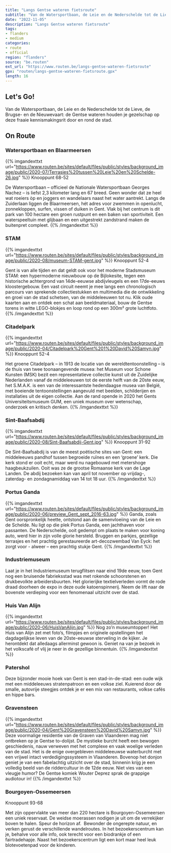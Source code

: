 ```yaml
---
title: "Langs Gentse wateren fietsroute"
subtitle: "Van de Watersportbaan, de Leie en de Nederschelde tot de Lieve, de Brugse- en de Nieuwevaart"
date: "2022-11-05"
description: "Langs Gentse wateren fietsroute"
tags:
- flanders
- medium
categories:
- route
- official
region: "flanders"
source: "be.routen"
ext_url: "https://www.routen.be/langs-gentse-wateren-fietsroute"
gpx: "routen/langs-gentse-wateren-fietsroute.gpx"
length: 16
---
```


## Let's Go!

Van de Watersportbaan, de Leie en de Nederschelde tot de Lieve, de Brugse- en de Nieuwevaart: de Gentse wateren houden je gezelschap op deze fraaie kennismakingsrit door en rond de stad.

## On Route

### Watersportbaan en Blaarmeersen

{{% imgandexttxt url="https://www.routen.be/sites/default/files/public/styles/background_image/public/2020-07/Terrasjes%20tussen%20Leie%20en%20Schelde-26.jpg" %}}
Knooppunt 68-52

De Watersportbaan – officieel de Nationale Watersportbaan Georges Nachez – is liefst 2,3 kilometer lang en 67 breed. Geen wonder dat ze heel wat roeiers òp en joggers en wandelaars naast het water aantrekt. Langs de Zuiderlaan liggen de Blaarmeersen, hét adres voor zwemmen in openlucht, zonnekloppen, surfen, vissen of duiken in Gent. Vlak bij het centrum is dit park van 100 hectare een groen rustpunt en een baken van sportiviteit. Een waterspeeltuin met glijbaan en een uitgestrekt zandstrand maken de buitenpret compleet.
{{% /imgandexttxt %}}

### STAM

{{% imgandexttxt url="https://www.routen.be/sites/default/files/public/styles/background_image/public/2020-08/museum-STAM-gent.jpg" %}}
Knooppunt 52-4

Gent is van alle tijden en dat geldt ook voor het moderne Stadsmuseum STAM: een hypermoderne nieuwbouw op de Bijlokesite, tegen een historische achtergrond van 14de-eeuwse abdijvleugels en een 17de-eeuws kloostergebouw. Een vast circuit neemt je mee langs een chronologisch parcours van sprekende collectiestukken en multimedia die de ontwikkeling en groei van de stad schetsen, van de middeleeuwen tot nu. Klik oude kaarten aan en ontdek een schat aan beeldmateriaal, bouw de Gentse torens in witte LEGO-blokjes en loop rond op een 300m² grote luchtfoto.
{{% /imgandexttxt %}}

### Citadelpark

{{% imgandexttxt url="https://www.routen.be/sites/default/files/public/styles/background_image/public/2020-04/Citadelpark%20Gent%201%20David%20Samyn.jpg" %}}
Knooppunt 52-4

Het groene Citadelpark – in 1913 de locatie van de wereldtentoonstelling – is de thuis van twee toonaangevende musea: het Museum voor Schone Kunsten (MSK) bezit een representatieve collectie kunst uit de Zuidelijke Nederlanden vanaf de middeleeuwen tot de eerste helft van de 20ste eeuw, het S.M.A.K. is een van de interessantste hedendaagse musea van België, met boeiende tentoonstellingen aangevuld met beelden, schilderijen en installaties uit de eigen collectie. Aan de rand opende in 2020 het Gents Universiteitsmuseum GUM, een uniek museum over wetenschap, onderzoek en kritisch denken.
{{% /imgandexttxt %}}

### Sint-Baafsabdij

{{% imgandexttxt url="https://www.routen.be/sites/default/files/public/styles/background_image/public/2020-08/Sint-Baafsabdij-Gent.jpg" %}}
Knooppunt 31-92

De Sint-Baafsabdij is van de meest poëtische sites van Gent: een middeleeuws pandhof tussen begroeide ruïnes en een ‘groene’ kerk. Die kerk stond er ooit echt, maar werd nu nagebouwd met metershoge haagbeukzuilen. Ooit was ze de grootse Romaanse kerk van de Lage Landen. De abdij bezoeken kan van april tot november op vrijdag-, zaterdag- en zondagnamiddag van 14 tot 18 uur.
{{% /imgandexttxt %}}

### Portus Ganda

{{% imgandexttxt url="https://www.routen.be/sites/default/files/public/styles/background_image/public/2020-06/preview_Gent_sept_2016-63.jpg" %}}
Ganda, zoals Gent oorspronkelijk heette, ontstond aan de samenvloeiing van de Leie en de Schelde. Nu ligt op die plek Portus Ganda, een jachthaven voor passanten. De Nederschelde, ooit gedempt om plaats te maken voor koning auto, werd hier in zijn volle glorie hersteld. Bruggen en parkjes, gezellige terrasjes en het prachtig gerestaureerde art-decozwembad Van Eyck: het zorgt voor - alweer – een prachtig stukje Gent.
{{% /imgandexttxt %}}

### Industriemuseum

Laat je in het Industriemuseum terugflitsen naar eind 19de eeuw, toen Gent nog een bruisende fabrieksstad was met rokende schoorstenen en drukbevolkte arbeidersbuurten. Het glorierijke textielverleden vormt de rode draad doorheen de expo in deze oude katoenspinnerij. Neem de lift naar de bovenste verdieping voor een fenomenaal uitzicht over de stad.

### Huis Van Alijn 

{{% imgandexttxt url="https://www.routen.be/sites/default/files/public/styles/background_image/public/2020-06/HuisVanAlijn.jpg" %}}
Nog zo’n museumtopper! Het Huis van Alijn zet met foto’s, filmpjes en originele opstellingen het dagdagelijkse leven van de 20ste-eeuwse sterveling in de kijker. Je herontdekt dat alledaags allerminst gewoon is. Geniet na van je bezoek in het volkscafé of vlij je neer in de gezellige binnentuin.
{{% /imgandexttxt %}}

### Patershol

Deze bijzonder mooie hoek van Gent is een stad-in-de-stad: een oude wijk met een middeleeuws stratenpatroon en een volkse ziel. Kuierend door de smalle, autovrije steegjes ontdek je er een mix van restaurants, volkse cafés en hippe bars.

### Gravensteen

{{% imgandexttxt url="https://www.routen.be/sites/default/files/public/styles/background_image/public/2020-04/Gent%20Gravensteen%20David%20Samyn.jpg" %}}
Deze voormalige residentie van de Graven van Vlaanderen mag niet ontbreken op je Gentse to-dolijst. De mystieke burcht heeft een bewogen geschiedenis, nauw verweven met het complexe en vaak woelige verleden van de stad. Het is de enige overgebleven middeleeuwse waterburcht met een vrijwel intact verdedigingssysteem in Vlaanderen. Bovenop het donjon geniet je van een fabelachtig uitzicht over de stad, binnenin krijg je een volledig beeld van de riddercultuur in de 12de eeuw. Niet vies van een vleugje humor? De Gentse komiek Wouter Deprez sprak de grappige audiotour in!
{{% /imgandexttxt %}}

### Bourgoyen-Ossemeersen

Knooppunt 93-68

Met zijn oppervlakte van meer dan 220 hectare is Bourgoyen-Ossemeersen een uniek reservaat. De weidse moerassen nodigen je uit om de verrekijker boven te halen. Speur de horizon af.  Bewonder de ongerepte natuur, en verken gerust de verschillende wandelroutes. In het bezoekerscentrum kan je, behalve voor alle info, ook terecht voor een biodrankje of een fairtradehapje. Naast het bezoekerscentrum ligt een kort maar heel leuk blotevoetenpad voor de kinderen.


